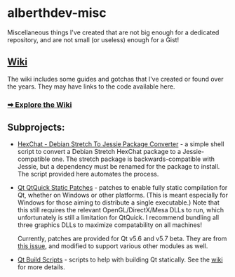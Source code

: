 # alberthdev-misc
Miscellaneous things I've created that are not big enough for a
dedicated repository, and are not small (or useless) enough for a Gist!

## [Wiki](wiki/)
The wiki includes some guides and gotchas that I've created or found
over the years. They may have links to the code available here.

### [➡ Explore the Wiki](wiki/)

## Subprojects:

 * [HexChat - Debian Stretch To Jessie Package Converter][p1] -
   a simple shell script to convert a Debian Stretch HexChat package to
   a Jessie-compatible one. The stretch package is backwards-compatible
   with Jessie, but a dependency must be renamed for the package to
   install. The script provided here automates the process.

 * [Qt QtQuick Static Patches][p2] -
   patches to enable fully static compilation for Qt, whether on
   Windows or other platforms. (This is meant especially for Windows
   for those aiming to distribute a single executable.) Note that
   this still requires the relevant OpenGL/DirectX/Mesa DLLs to run,
   which unfortunately is still a limitation for QtQuick. I recommend
   bundling all three graphics DLLs to maximize compatability on
   all machines!
   
   Currently, patches are provided for Qt v5.6 and v5.7 beta. They are
   from [this issue](https://bugreports.qt.io/browse/QTBUG-35754),
   and modified to support various other modules as well.

 * [Qt Build Scripts][p3] -
   scripts to help with building Qt statically. See the
   [wiki](wiki/Building-Qt-v5.6-Statically-on-Windows) for more
   details.

[p1]: HexChat_Debian_Stretch_To_Jessie_Package_Converter/
[p2]: QtQuickStaticPatches/
[p3]: QtBuildScripts/
